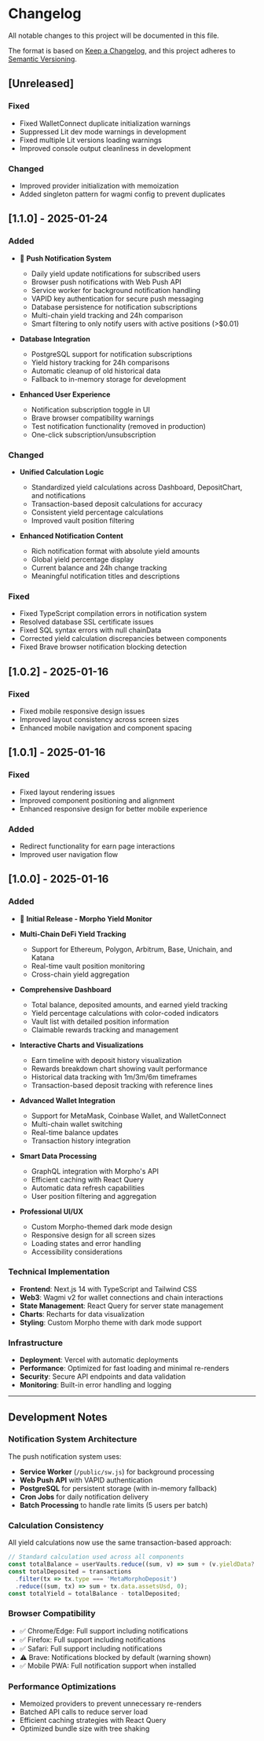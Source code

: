 # Changelog

All notable changes to this project will be documented in this file.

The format is based on [Keep a Changelog](https://keepachangelog.com/en/1.0.0/),
and this project adheres to [Semantic Versioning](https://semver.org/spec/v2.0.0.html).

## [Unreleased]

### Fixed

- Fixed WalletConnect duplicate initialization warnings
- Suppressed Lit dev mode warnings in development
- Fixed multiple Lit versions loading warnings
- Improved console output cleanliness in development

### Changed

- Improved provider initialization with memoization
- Added singleton pattern for wagmi config to prevent duplicates

## [1.1.0] - 2025-01-24

### Added

- 🔔 **Push Notification System**
  - Daily yield update notifications for subscribed users
  - Browser push notifications with Web Push API
  - Service worker for background notification handling
  - VAPID key authentication for secure push messaging
  - Database persistence for notification subscriptions
  - Multi-chain yield tracking and 24h comparison
  - Smart filtering to only notify users with active positions (>$0.01)

- **Database Integration**
  - PostgreSQL support for notification subscriptions
  - Yield history tracking for 24h comparisons
  - Automatic cleanup of old historical data
  - Fallback to in-memory storage for development

- **Enhanced User Experience**
  - Notification subscription toggle in UI
  - Brave browser compatibility warnings
  - Test notification functionality (removed in production)
  - One-click subscription/unsubscription

### Changed

- **Unified Calculation Logic**
  - Standardized yield calculations across Dashboard, DepositChart, and notifications
  - Transaction-based deposit calculations for accuracy
  - Consistent yield percentage calculations
  - Improved vault position filtering

- **Enhanced Notification Content**
  - Rich notification format with absolute yield amounts
  - Global yield percentage display
  - Current balance and 24h change tracking
  - Meaningful notification titles and descriptions

### Fixed

- Fixed TypeScript compilation errors in notification system
- Resolved database SSL certificate issues
- Fixed SQL syntax errors with null chainData
- Corrected yield calculation discrepancies between components
- Fixed Brave browser notification blocking detection

## [1.0.2] - 2025-01-16

### Fixed

- Fixed mobile responsive design issues
- Improved layout consistency across screen sizes
- Enhanced mobile navigation and component spacing

## [1.0.1] - 2025-01-16

### Fixed

- Fixed layout rendering issues
- Improved component positioning and alignment
- Enhanced responsive design for better mobile experience

### Added

- Redirect functionality for earn page interactions
- Improved user navigation flow

## [1.0.0] - 2025-01-16

### Added

- 🚀 **Initial Release - Morpho Yield Monitor**
- **Multi-Chain DeFi Yield Tracking**
  - Support for Ethereum, Polygon, Arbitrum, Base, Unichain, and Katana
  - Real-time vault position monitoring
  - Cross-chain yield aggregation

- **Comprehensive Dashboard**
  - Total balance, deposited amounts, and earned yield tracking
  - Yield percentage calculations with color-coded indicators
  - Vault list with detailed position information
  - Claimable rewards tracking and management

- **Interactive Charts and Visualizations**
  - Earn timeline with deposit history visualization
  - Rewards breakdown chart showing vault performance
  - Historical data tracking with 1m/3m/6m timeframes
  - Transaction-based deposit tracking with reference lines

- **Advanced Wallet Integration**
  - Support for MetaMask, Coinbase Wallet, and WalletConnect
  - Multi-chain wallet switching
  - Real-time balance updates
  - Transaction history integration

- **Smart Data Processing**
  - GraphQL integration with Morpho's API
  - Efficient caching with React Query
  - Automatic data refresh capabilities
  - User position filtering and aggregation

- **Professional UI/UX**
  - Custom Morpho-themed dark mode design
  - Responsive design for all screen sizes
  - Loading states and error handling
  - Accessibility considerations

### Technical Implementation

- **Frontend**: Next.js 14 with TypeScript and Tailwind CSS
- **Web3**: Wagmi v2 for wallet connections and chain interactions
- **State Management**: React Query for server state management
- **Charts**: Recharts for data visualization
- **Styling**: Custom Morpho theme with dark mode support

### Infrastructure

- **Deployment**: Vercel with automatic deployments
- **Performance**: Optimized for fast loading and minimal re-renders
- **Security**: Secure API endpoints and data validation
- **Monitoring**: Built-in error handling and logging

---

## Development Notes

### Notification System Architecture

The push notification system uses:
- **Service Worker** (`/public/sw.js`) for background processing
- **Web Push API** with VAPID authentication
- **PostgreSQL** for persistent storage (with in-memory fallback)
- **Cron Jobs** for daily notification delivery
- **Batch Processing** to handle rate limits (5 users per batch)

### Calculation Consistency

All yield calculations now use the same transaction-based approach:

```typescript
// Standard calculation used across all components
const totalBalance = userVaults.reduce((sum, v) => sum + (v.yieldData?.currentBalance || 0), 0);
const totalDeposited = transactions
  .filter(tx => tx.type === 'MetaMorphoDeposit')
  .reduce((sum, tx) => sum + tx.data.assetsUsd, 0);
const totalYield = totalBalance - totalDeposited;
```

### Browser Compatibility

- ✅ Chrome/Edge: Full support including notifications
- ✅ Firefox: Full support including notifications  
- ✅ Safari: Full support including notifications
- ⚠️ Brave: Notifications blocked by default (warning shown)
- ✅ Mobile PWA: Full notification support when installed

### Performance Optimizations

- Memoized providers to prevent unnecessary re-renders
- Batched API calls to reduce server load
- Efficient caching strategies with React Query
- Optimized bundle size with tree shaking